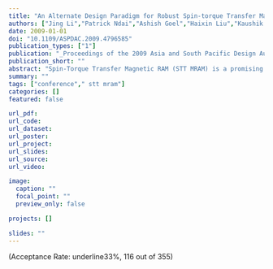 ```yaml
---
title: "An Alternate Design Paradigm for Robust Spin-torque Transfer Magnetic RAM (STT MRAM) from Circuit/Architecture Perspective"
authors: ["Jing Li","Patrick Ndai","Ashish Goel","Haixin Liu","Kaushik Roy"]
date: 2009-01-01
doi: "10.1109/ASPDAC.2009.4796585"
publication_types: ["1"]
publication: "_Proceedings of the 2009 Asia and South Pacific Design Automation Conference_"
publication_short: ""
abstract: "Spin-Torque Transfer Magnetic RAM (STT MRAM) is a promising candidate for future embedded applications. It provides desirable memory attributes such as fast access time, low cost, high density and non-volatility. However, variations in process parameters can lead to a large number of cells to fail, severely affecting the yield of the memory array. In this paper, we provide a thorough analysis of the impact of design parameters on parametric failures due to process variations. To achieve high memory yield without incurring expensive technology modification, we developed an alternate design paradigm ---circuit/architecture co-design --- to take advantage of different levels of design hierarchy (circuit and architecture) to improve the yield and memory density. The technique decouples the conflicting design requirements for read stability/writability and density. Consequently, the memory cell failure probability reduces by 48% and cell area reduces by 21% with negligible performance degradation (~0.4%)."
summary: ""
tags: ["conference"," stt mram"]
categories: []
featured: false

url_pdf:
url_code:
url_dataset:
url_poster:
url_project:
url_slides:
url_source:
url_video:

image:
  caption: ""
  focal_point: ""
  preview_only: false

projects: []

slides: ""
---
```


(Acceptance Rate: underline33%, 116 out of 355)
